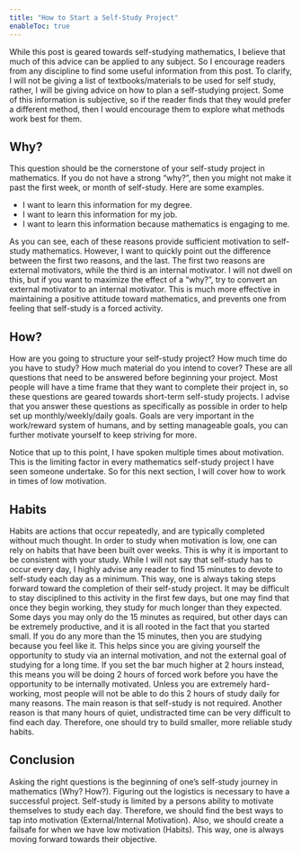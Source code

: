 ```yaml
---
title: "How to Start a Self-Study Project"
enableToc: true
---
```


While this post is geared towards self-studying mathematics, I believe that much of this advice can be applied to any subject. So I encourage readers from any discipline to find some useful information from this post. To clarify, I will not be giving a list of textbooks/materials to be used for self study, rather, I will be giving advice on how to plan a self-studying project. Some of this information is subjective, so if the reader finds that they would prefer a different method, then I would encourage them to explore what methods work best for them.

## Why?

This question should be the cornerstone of your self-study project in mathematics. If you do not have a strong “why?”, then you might not make it past the first week, or month of self-study. Here are some examples.

-   I want to learn this information for my degree.
-   I want to learn this information for my job.
-   I want to learn this information because mathematics is engaging to me.

As you can see, each of these reasons provide sufficient motivation to self-study mathematics. However, I want to quickly point out the difference between the first two reasons, and the last. The first two reasons are external motivators, while the third is an internal motivator. I will not dwell on this, but if you want to maximize the effect of a “why?”, try to convert an external motivator to an internal motivator. This is much more effective in maintaining a positive attitude toward mathematics, and prevents one from feeling that self-study is a forced activity.

## How?

How are you going to structure your self-study project? How much time do you have to study? How much material do you intend to cover? These are all questions that need to be answered before beginning your project. Most people will have a time frame that they want to complete their project in, so these questions are geared towards short-term self-study projects. I advise that you answer these questions as specifically as possible in order to help set up monthly/weekly/daily goals. Goals are very important in the work/reward system of humans, and by setting manageable goals, you can further motivate yourself to keep striving for more.

Notice that up to this point, I have spoken multiple times about motivation. This is the limiting factor in every mathematics self-study project I have seen someone undertake. So for this next section, I will cover how to work in times of low motivation.

## Habits

Habits are actions that occur repeatedly, and are typically completed without much thought. In order to study when motivation is low, one can rely on habits that have been built over weeks. This is why it is important to be consistent with your study. While I will not say that self-study has to occur every day, I highly advise any reader to find 15 minutes to devote to self-study each day as a minimum. This way, one is always taking steps forward toward the completion of their self-study project. It may be difficult to stay disciplined to this activity in the first few days, but one may find that once they begin working, they study for much longer than they expected. Some days you may only do the 15 minutes as required, but other days can be extremely productive, and it is all rooted in the fact that you started small. If you do any more than the 15 minutes, then you are studying because you feel like it. This helps since you are giving yourself the opportunity to study via an internal motivation, and not the external goal of studying for a long time. If you set the bar much higher at 2 hours instead, this means you will be doing 2 hours of forced work before you have the opportunity to be internally motivated. Unless you are extremely hard-working, most people will not be able to do this 2 hours of study daily for many reasons. The main reason is that self-study is not required. Another reason is that many hours of quiet, undistracted time can be very difficult to find each day. Therefore, one should try to build smaller, more reliable study habits.

## Conclusion

Asking the right questions is the beginning of one’s self-study journey in mathematics (Why? How?). Figuring out the logistics is necessary to have a successful project. Self-study is limited by a persons ability to motivate themselves to study each day. Therefore, we should find the best ways to tap into motivation (External/Internal Motivation). Also, we should create a failsafe for when we have low motivation (Habits). This way, one is always moving forward towards their objective.